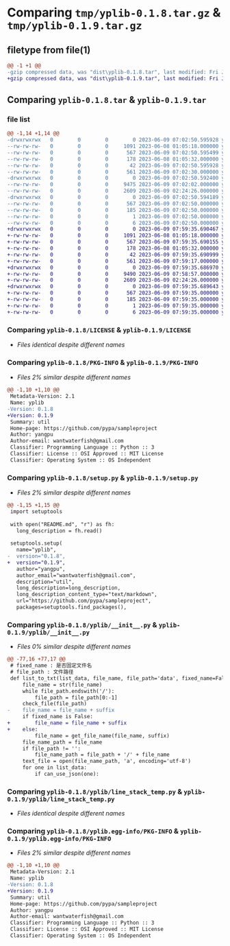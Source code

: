 # Comparing `tmp/yplib-0.1.8.tar.gz` & `tmp/yplib-0.1.9.tar.gz`

## filetype from file(1)

```diff
@@ -1 +1 @@
-gzip compressed data, was "dist\yplib-0.1.8.tar", last modified: Fri Jun  9 07:02:50 2023, max compression
+gzip compressed data, was "dist\yplib-0.1.9.tar", last modified: Fri Jun  9 07:59:35 2023, max compression
```

## Comparing `yplib-0.1.8.tar` & `yplib-0.1.9.tar`

### file list

```diff
@@ -1,14 +1,14 @@
-drwxrwxrwx   0        0        0        0 2023-06-09 07:02:50.595928 yplib-0.1.8/
--rw-rw-rw-   0        0        0     1091 2023-06-08 01:05:18.000000 yplib-0.1.8/LICENSE
--rw-rw-rw-   0        0        0      567 2023-06-09 07:02:50.595499 yplib-0.1.8/PKG-INFO
--rw-rw-rw-   0        0        0      178 2023-06-08 01:05:32.000000 yplib-0.1.8/README.md
--rw-rw-rw-   0        0        0       42 2023-06-09 07:02:50.595928 yplib-0.1.8/setup.cfg
--rw-rw-rw-   0        0        0      561 2023-06-09 07:02:30.000000 yplib-0.1.8/setup.py
-drwxrwxrwx   0        0        0        0 2023-06-09 07:02:50.592400 yplib-0.1.8/yplib/
--rw-rw-rw-   0        0        0     9475 2023-06-09 07:02:02.000000 yplib-0.1.8/yplib/__init__.py
--rw-rw-rw-   0        0        0     2609 2023-06-09 02:24:26.000000 yplib-0.1.8/yplib/line_stack_temp.py
-drwxrwxrwx   0        0        0        0 2023-06-09 07:02:50.594189 yplib-0.1.8/yplib.egg-info/
--rw-rw-rw-   0        0        0      567 2023-06-09 07:02:50.000000 yplib-0.1.8/yplib.egg-info/PKG-INFO
--rw-rw-rw-   0        0        0      185 2023-06-09 07:02:50.000000 yplib-0.1.8/yplib.egg-info/SOURCES.txt
--rw-rw-rw-   0        0        0        1 2023-06-09 07:02:50.000000 yplib-0.1.8/yplib.egg-info/dependency_links.txt
--rw-rw-rw-   0        0        0        6 2023-06-09 07:02:50.000000 yplib-0.1.8/yplib.egg-info/top_level.txt
+drwxrwxrwx   0        0        0        0 2023-06-09 07:59:35.690467 yplib-0.1.9/
+-rw-rw-rw-   0        0        0     1091 2023-06-08 01:05:18.000000 yplib-0.1.9/LICENSE
+-rw-rw-rw-   0        0        0      567 2023-06-09 07:59:35.690155 yplib-0.1.9/PKG-INFO
+-rw-rw-rw-   0        0        0      178 2023-06-08 01:05:32.000000 yplib-0.1.9/README.md
+-rw-rw-rw-   0        0        0       42 2023-06-09 07:59:35.690999 yplib-0.1.9/setup.cfg
+-rw-rw-rw-   0        0        0      561 2023-06-09 07:59:17.000000 yplib-0.1.9/setup.py
+drwxrwxrwx   0        0        0        0 2023-06-09 07:59:35.686970 yplib-0.1.9/yplib/
+-rw-rw-rw-   0        0        0     9490 2023-06-09 07:58:57.000000 yplib-0.1.9/yplib/__init__.py
+-rw-rw-rw-   0        0        0     2609 2023-06-09 02:24:26.000000 yplib-0.1.9/yplib/line_stack_temp.py
+drwxrwxrwx   0        0        0        0 2023-06-09 07:59:35.689643 yplib-0.1.9/yplib.egg-info/
+-rw-rw-rw-   0        0        0      567 2023-06-09 07:59:35.000000 yplib-0.1.9/yplib.egg-info/PKG-INFO
+-rw-rw-rw-   0        0        0      185 2023-06-09 07:59:35.000000 yplib-0.1.9/yplib.egg-info/SOURCES.txt
+-rw-rw-rw-   0        0        0        1 2023-06-09 07:59:35.000000 yplib-0.1.9/yplib.egg-info/dependency_links.txt
+-rw-rw-rw-   0        0        0        6 2023-06-09 07:59:35.000000 yplib-0.1.9/yplib.egg-info/top_level.txt
```

### Comparing `yplib-0.1.8/LICENSE` & `yplib-0.1.9/LICENSE`

 * *Files identical despite different names*

### Comparing `yplib-0.1.8/PKG-INFO` & `yplib-0.1.9/PKG-INFO`

 * *Files 2% similar despite different names*

```diff
@@ -1,10 +1,10 @@
 Metadata-Version: 2.1
 Name: yplib
-Version: 0.1.8
+Version: 0.1.9
 Summary: util
 Home-page: https://github.com/pypa/sampleproject
 Author: yangpu
 Author-email: wantwaterfish@gmail.com
 Classifier: Programming Language :: Python :: 3
 Classifier: License :: OSI Approved :: MIT License
 Classifier: Operating System :: OS Independent
```

### Comparing `yplib-0.1.8/setup.py` & `yplib-0.1.9/setup.py`

 * *Files 2% similar despite different names*

```diff
@@ -1,15 +1,15 @@
 import setuptools
 
 with open("README.md", "r") as fh:
   long_description = fh.read()
 
 setuptools.setup(
   name="yplib",
-  version="0.1.8",
+  version="0.1.9",
   author="yangpu",
   author_email="wantwaterfish@gmail.com",
   description="util",
   long_description=long_description,
   long_description_content_type="text/markdown",
   url="https://github.com/pypa/sampleproject",
   packages=setuptools.find_packages(),
```

### Comparing `yplib-0.1.8/yplib/__init__.py` & `yplib-0.1.9/yplib/__init__.py`

 * *Files 0% similar despite different names*

```diff
@@ -77,16 +77,17 @@
 # fixed_name : 是否固定文件名
 # file_path : 文件路径
 def list_to_txt(list_data, file_name, file_path='data', fixed_name=False, suffix='.txt'):
     file_name = str(file_name)
     while file_path.endswith('/'):
         file_path = file_path[0:-1]
     check_file(file_path)
-    file_name = file_name + suffix
     if fixed_name is False:
+        file_name = file_name + suffix
+    else:
         file_name = get_file_name(file_name, suffix)
     file_name_path = file_name
     if file_path != '':
         file_name_path = file_path + '/' + file_name
     text_file = open(file_name_path, 'a', encoding='utf-8')
     for one in list_data:
         if can_use_json(one):
```

### Comparing `yplib-0.1.8/yplib/line_stack_temp.py` & `yplib-0.1.9/yplib/line_stack_temp.py`

 * *Files identical despite different names*

### Comparing `yplib-0.1.8/yplib.egg-info/PKG-INFO` & `yplib-0.1.9/yplib.egg-info/PKG-INFO`

 * *Files 2% similar despite different names*

```diff
@@ -1,10 +1,10 @@
 Metadata-Version: 2.1
 Name: yplib
-Version: 0.1.8
+Version: 0.1.9
 Summary: util
 Home-page: https://github.com/pypa/sampleproject
 Author: yangpu
 Author-email: wantwaterfish@gmail.com
 Classifier: Programming Language :: Python :: 3
 Classifier: License :: OSI Approved :: MIT License
 Classifier: Operating System :: OS Independent
```

